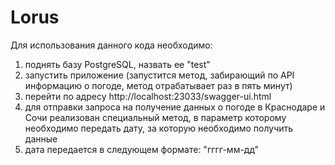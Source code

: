 # Lorus

Для использования данного кода необходимо:

1) поднять базу PostgreSQL, назвать ее "test"
2) запустить приложение (запустится метод, забирающий по API информацию о погоде, метод отрабатывает раз в пять минут)
3) перейти по адресу http://localhost:23033/swagger-ui.html
4) для отправки запроса на получение данных о погоде в Краснодаре и Сочи реализован специальный метод,
  в параметр которому необходимо передать дату, за которую необходимо получить данные
5) дата передается в следующем формате: "гггг-мм-дд"
